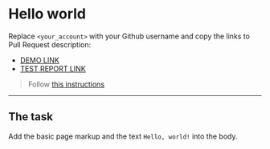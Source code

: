 # Hello world
Replace `<your_account>` with your Github username and copy the links to Pull Request description:
- [DEMO LINK](https://victorionov.github.io/layout_hello-world/)
- [TEST REPORT LINK](https://victorionov.github.io/layout_hello-world/report/html_report/)

> Follow [this instructions](https://mate-academy.github.io/layout_task-guideline/#how-to-solve-the-layout-tasks-on-github)
___

## The task 
Add the basic page markup and the text `Hello, world!` into the body.
